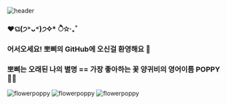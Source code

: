![header](https://capsule-render.vercel.app/api?type=waving&color=auto&height=300&section=header&text=✧*˚뽀삐의GitHub˚*✧&capsule%20render&fontSize=60)
### ♥ଘ(੭˃ᴗ˂)੭✧* ੈ✩‧₊˚
### 어서오세요! 뽀삐의 GitHub에 오신걸 환영해요 👋
### 뽀삐는 오래된 나의 별명 == 가장 좋아하는 꽃 양귀비의 영어이름 POPPY 👯🌱 
![flowerpoppy](https://res.cloudinary.com/dygttvrql/image/upload/v1635739622/portfolio_img/favicon/apple-icon-57x57_a6uvgr.png)
![flowerpoppy](https://res.cloudinary.com/dygttvrql/image/upload/v1635854934/portfolio_img/logo_Lt170_o08fyj.png)
![flowerpoppy](https://res.cloudinary.com/dygttvrql/image/upload/v1635780694/portfolio_img/pro_li_x0wgw1.png)

<!--

**K-POPPY/K-POPPY** is a ✨ _special_ ✨ repository because its `README.md` (this file) appears on your GitHub profile.

Here are some ideas to get you started:

- 🔭 I’m currently working on ...
- 🌱 I’m currently learning ...
- 👯 I’m looking to collaborate on ...
- 🤔 I’m looking for help with ...
- 💬 Ask me about ...
- 📫 How to reach me: ...
- 😄 Pronouns: ...
- ⚡ Fun fact: ...
-->
